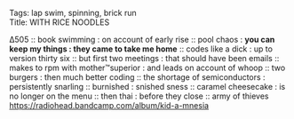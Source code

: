 Tags: lap swim, spinning, brick run       
Title: WITH RICE NOODLES
  
∆505 :: book swimming : on account of early rise :: pool chaos : **you can keep my things : they came to take me home** :: codes like a dick : up to version thirty six :: but first two meetings : that should have been emails :: makes to rpm with mother™superior : and leads on account of whoop :: two burgers : then much better coding :: the shortage of semiconductors : persistently snarling :: burnished : snished sness :: caramel cheesecake : is no longer on the menu :: then thai : before they close :: army of thieves  
<https://radiohead.bandcamp.com/album/kid-a-mnesia>  
